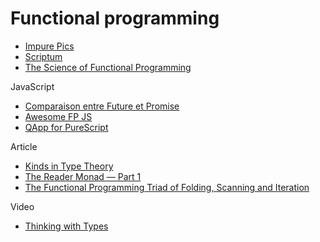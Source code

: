 # Functional programming

- [Impure Pics](https://impurepics.com/)
- [Scriptum](https://github.com/kongware/scriptum)
- [The Science of Functional Programming](https://github.com/winitzki/sofp)

JavaScript

- [Comparaison entre Future et Promise](https://github.com/fluture-js/Fluture/wiki/Comparison-to-Promises)
- [Awesome FP JS](https://github.com/stoeffel/awesome-fp-js#readme)
- [QApp for PureScript](https://app.qvault.io/)

Article

- [Kinds in Type Theory](http://blog.rcard.in/functional/programming/types/2019/02/17/it-s-a-kind-of-magic-kinds-in.i-type-theory.html)
- [The Reader Monad — Part 1](https://medium.com/hackernoon/the-reader-monad-part-1-1e4d947983a8)
- [The Functional Programming Triad of Folding, Scanning and Iteration](https://www.slideshare.net/pjschwarz/the-functional-programming-triad-of-folding-scanning-and-iteration-a-first-example-in-scala-and-haskell-polyglot-fp-for-fun-and-profit)

Video

- [Thinking with Types](https://www.youtube.com/playlist?list=PLE-CSy3N6yEeYY5tx1u5IP3d_2xZOmpKO)
